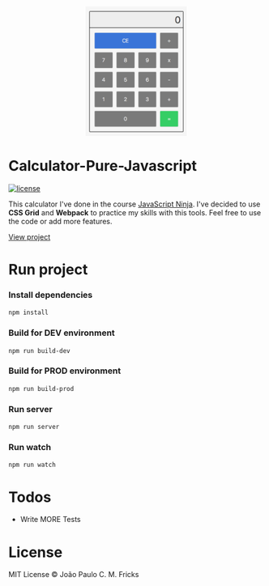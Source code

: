 <p align="center"><img src="calculator.png" alt="Calculator" width="200"></p>

# Calculator-Pure-Javascript

[![license](https://img.shields.io/github/license/LFeh/1500-translator.svg)](./license.md)

This calculator I've done in the course [JavaScript Ninja](https://blog.da2k.com.br/curso-javascript-ninja/).
I've decided to use **CSS Grid** and **Webpack** to practice my skills with this tools.
Feel free to use the code or add more features.

[View project]()

# Run project

### Install dependencies
```
npm install
```
### Build for DEV environment
```
npm run build-dev
```
### Build for PROD environment
```
npm run build-prod
```
### Run server
```
npm run server
```
### Run watch
```
npm run watch
```
# Todos

 - Write MORE Tests

# License

MIT License © João Paulo C. M. Fricks
